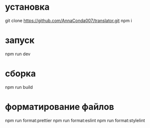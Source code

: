 # установка

git clone https://github.com/AnnaConda007/translator.git
npm i

# запуск

npm run dev

# сборка

npm run build

# форматирование файлов

npm run format:prettier
npm run format:eslint
npm run format:stylelint
